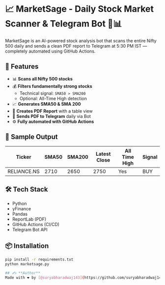 # 📈 MarketSage - Daily Stock Market Scanner & Telegram Bot 🧠📊

MarketSage is an AI-powered stock analysis bot that scans the entire Nifty 500 daily and sends a clean PDF report to Telegram at 5:30 PM IST — completely automated using GitHub Actions.

## 🚀 Features

- 📊 **Scans all Nifty 500 stocks**
- 💰 **Filters fundamentally strong stocks**
  - Technical signal: `SMA50 > SMA200`
  - Optional: All-Time High detection
- 📈 **Generates SMA50 & SMA 200**
- 📄 **Creates PDF Report** with a table view
- 🤖 **Sends PDF to Telegram** daily via Bot
- ⚙️ **Fully automated with GitHub Actions**

## 📌 Sample Output

| Ticker       | SMA50  | SMA200 | Latest Close | All Time High | Signal |
|--------------|--------|--------|---------------|----------------|--------|
| RELIANCE.NS  | 2710   | 2650   | 2750          | Yes            | BUY    |

## 🛠️ Tech Stack

- Python
- yFinance
- Pandas
- ReportLab (PDF)
- GitHub Actions (CI/CD)
- Telegram Bot API

## 📦 Installation

```bash
pip install -r requirements.txt
python marketsage.py

## ✍️ **Author**
Made with ❤️ by [@suryabharadwaj143](https://github.com/suryabharadwaj143)
